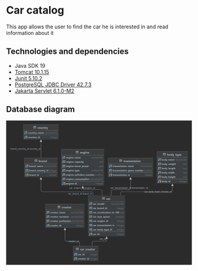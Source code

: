 # Car catalog

This app allows the user to find the car he is interested in and read information about it

## Technologies and dependencies

 - Java SDK 19
 - [Tomcat 10.1.15](https://tomcat.apache.org/download-10.cgi)
 - [Junit 5.10.2](https://mvnrepository.com/artifact/org.junit.jupiter/junit-jupiter-api)
 - [PostgreSQL JDBC Driver 42.7.3](https://mvnrepository.com/artifact/org.postgresql/postgresql)
 - [Jakarta Servlet 6.1.0-M2](https://mvnrepository.com/artifact/jakarta.servlet/jakarta.servlet-api)

## Database diagram

![rest_db diagram](https://github.com/AidarArt/CarCatalog/blob/master/src/main/resources/rest_db.png)
